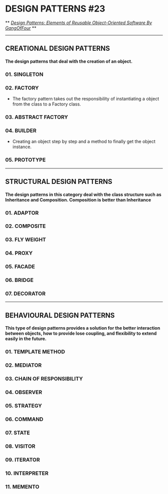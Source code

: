 # DESIGN PATTERNS #23

**
_[Design Patterns: Elements of Reusable Object-Oriented Software By GangOfFour](https://www.amazon.com/gp/product/0201633612/ref=as_li_tl?ie=UTF8&camp=1789&creative=390957&creativeASIN=0201633612&linkCode=as2&tag=triatcraft-20&linkId=XRGUDJCGWC6AJNZM)_
**

----

## CREATIONAL DESIGN PATTERNS
#### The design patterns that deal with the creation of an object.

### 01. SINGLETON

### 02. FACTORY
- The factory pattern takes out the responsibility of instantiating a object from the class to a Factory class.

### 03. ABSTRACT FACTORY

### 04. BUILDER
- Creating an object step by step and a method to finally get the object instance.

### 05. PROTOTYPE

-----

## STRUCTURAL DESIGN PATTERNS
#### The design patterns in this category deal with the class structure such as Inheritance and Composition. Composition is better than Inheritance

### 01. ADAPTOR

### 02. COMPOSITE

### 03. FLY WEIGHT

### 04. PROXY

### 05. FACADE

### 06. BRIDGE

### 07. DECORATOR

-----

## BEHAVIOURAL DESIGN PATTERNS

#### This type of design patterns provides a solution for the better interaction between objects, how to provide lose coupling, and flexibility to extend easily in the future.

### 01. TEMPLATE METHOD

### 02. MEDIATOR

### 03. CHAIN OF RESPONSIBILITY

### 04. OBSERVER

### 05. STRATEGY

### 06. COMMAND

### 07. STATE

### 08. VISITOR

### 09. ITERATOR

### 10. INTERPRETER

### 11. MEMENTO